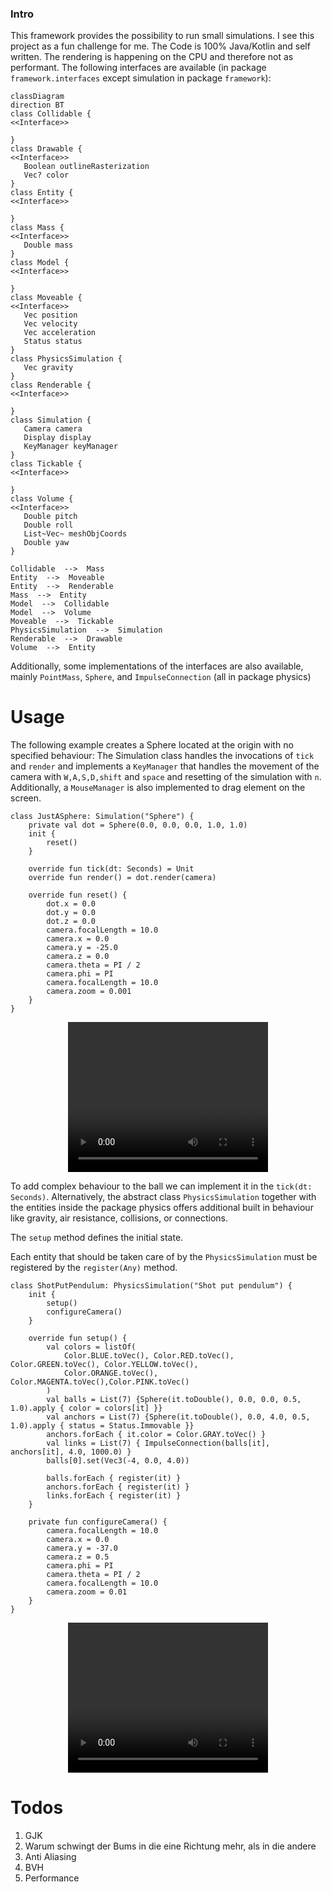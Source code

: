 ### Intro
This framework provides the possibility to run small simulations. I see this project as a fun challenge for me. The Code is 100% Java/Kotlin and self written. The rendering is happening on the CPU and therefore not as performant.
The following interfaces are available (in package `framework.interfaces` except simulation in package `framework`):
```mermaid
classDiagram
direction BT
class Collidable {
<<Interface>>

}
class Drawable {
<<Interface>>
   Boolean outlineRasterization
   Vec? color
}
class Entity {
<<Interface>>

}
class Mass {
<<Interface>>
   Double mass
}
class Model {
<<Interface>>

}
class Moveable {
<<Interface>>
   Vec position
   Vec velocity
   Vec acceleration
   Status status
}
class PhysicsSimulation {
   Vec gravity
}
class Renderable {
<<Interface>>

}
class Simulation {
   Camera camera
   Display display
   KeyManager keyManager
}
class Tickable {
<<Interface>>

}
class Volume {
<<Interface>>
   Double pitch
   Double roll
   List~Vec~ meshObjCoords
   Double yaw
}

Collidable  -->  Mass 
Entity  -->  Moveable 
Entity  -->  Renderable 
Mass  -->  Entity 
Model  -->  Collidable 
Model  -->  Volume 
Moveable  -->  Tickable
PhysicsSimulation  -->  Simulation 
Renderable  -->  Drawable 
Volume  -->  Entity 
```
Additionally, some implementations of the interfaces are also available, mainly `PointMass`, `Sphere`, and `ImpulseConnection` (all in package physics)
# Usage
The following example creates a Sphere located at the origin with no specified behaviour:
The Simulation class handles the invocations of `tick` and `render` and implements a `KeyManager`
that handles the movement of the camera with `W,A,S,D,shift` and `space` and resetting of the 
simulation with `n`. Additionally, a `MouseManager` is also implemented to drag element on the screen.
```
class JustASphere: Simulation("Sphere") {
    private val dot = Sphere(0.0, 0.0, 0.0, 1.0, 1.0)
    init {
        reset()
    }

    override fun tick(dt: Seconds) = Unit
    override fun render() = dot.render(camera)

    override fun reset() {
        dot.x = 0.0
        dot.y = 0.0
        dot.z = 0.0
        camera.focalLength = 10.0
        camera.x = 0.0
        camera.y = -25.0
        camera.z = 0.0
        camera.theta = PI / 2
        camera.phi = PI
        camera.focalLength = 10.0
        camera.zoom = 0.001
    }
}
```
<video style="margin-left: auto; margin-right: auto; display: block" width="320" height="240" controls>
  <source src="ReadmeReferences/JustASphere.mp4" type="video/mp4">
</video>

To add complex behaviour to the ball we can implement it in the `tick(dt: Seconds)`.
Alternatively, the abstract class `PhysicsSimulation` together with the entities inside the package physics offers 
additional built in behaviour like gravity, air resistance, collisions, or connections.

The `setup` method defines the initial state.

Each entity that should be taken care of by the `PhysicsSimulation` must be registered by the
`register(Any)` method.
```
class ShotPutPendulum: PhysicsSimulation("Shot put pendulum") {
    init {
        setup()
        configureCamera()
    }

    override fun setup() {
        val colors = listOf(
            Color.BLUE.toVec(), Color.RED.toVec(), Color.GREEN.toVec(), Color.YELLOW.toVec(),
            Color.ORANGE.toVec(), Color.MAGENTA.toVec(),Color.PINK.toVec()
        )
        val balls = List(7) {Sphere(it.toDouble(), 0.0, 0.0, 0.5, 1.0).apply { color = colors[it] }}
        val anchors = List(7) {Sphere(it.toDouble(), 0.0, 4.0, 0.5, 1.0).apply { status = Status.Immovable }}
        anchors.forEach { it.color = Color.GRAY.toVec() }
        val links = List(7) { ImpulseConnection(balls[it], anchors[it], 4.0, 1000.0) }
        balls[0].set(Vec3(-4, 0.0, 4.0))

        balls.forEach { register(it) }
        anchors.forEach { register(it) }
        links.forEach { register(it) }
    }

    private fun configureCamera() {
        camera.focalLength = 10.0
        camera.x = 0.0
        camera.y = -37.0
        camera.z = 0.5
        camera.phi = PI
        camera.theta = PI / 2
        camera.focalLength = 10.0
        camera.zoom = 0.01
    }
}
```
<video style="margin-left: auto; margin-right: auto; display: block" width="320" height="240" controls>
  <source src="ReadmeReferences/PutShotPendulum.mp4" type="video/mp4">
</video>

# Todos
1. GJK
2. Warum schwingt der Bums in die eine Richtung mehr, als in die andere
3. Anti Aliasing
4. BVH
5. Performance
